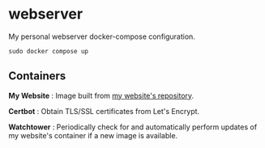 # webserver
My personal webserver docker-compose configuration.

```console
sudo docker compose up
```

## Containers

**My Website**
: Image built from [my website's repository](https://github.com/joshuapjacob/joshuapjacob.com).

**Certbot**
: Obtain TLS/SSL certificates from Let's Encrypt.

**Watchtower**
: Periodically check for and automatically perform updates of my website's container if a new image is available.
